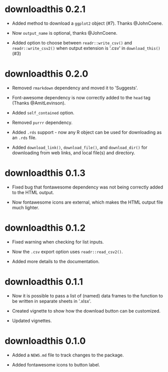 # downloadthis 0.2.1

* Added method to download a `ggplot2` object (#7). Thanks @JohnCoene.

* Now `output_name` is optional, thanks @JohnCoene.

* Added option to choose between `readr::write_csv()` and `readr::write_csv2()` when output extension is '.csv' in `download_this()` (#3)

# downloadthis 0.2.0

* Removed `rmarkdown` dependency and moved it to 'Suggests'.

* Font-awesome dependency is now correctly added to the `head` tag (Thanks @AmitLevinson).

* Added `self_contained` option.

* Removed `purrr` dependency.

* Added `.rds` support - now any R object can be used for downloading as an `.rds` file.

* Added `download_link()`, `download_file()`, and `download_dir()` for downloading from web links, and local file(s) and directory.

# downloadthis 0.1.3

* Fixed bug that fontawesome dependency was not being correctly added to the HTML output.

* Now fontawesome icons are external, which makes the HTML output file much lighter.

# downloadthis 0.1.2

* Fixed warning when checking for list inputs.

* Now the `.csv` export option uses `readr::read_csv2()`.

* Added more details to the documentation.

# downloadthis 0.1.1

* Now it is possible to pass a list of (named) data frames to the function to be written in separate sheets in '.xlsx'.

* Created vignette to show how the download button can be customized.

* Updated vignettes.

# downloadthis 0.1.0

* Added a `NEWS.md` file to track changes to the package.

* Added fontawesome icons to button label.
